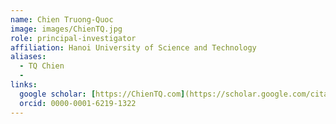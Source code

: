 ```yaml
---
name: Chien Truong-Quoc
image: images/ChienTQ.jpg
role: principal-investigator
affiliation: Hanoi University of Science and Technology
aliases:
  - TQ Chien
  - 
links:
  google scholar: [https://ChienTQ.com](https://scholar.google.com/citations?user=P9yPJnsAAAAJ&hl=en)
  orcid: 0000-0001-6219-1322
---
```


